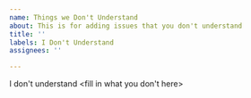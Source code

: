 ```yaml
---
name: Things we Don't Understand
about: This is for adding issues that you don't understand
title: ''
labels: I Don't Understand
assignees: ''

---
```


I don't understand <fill in what you don't here>
